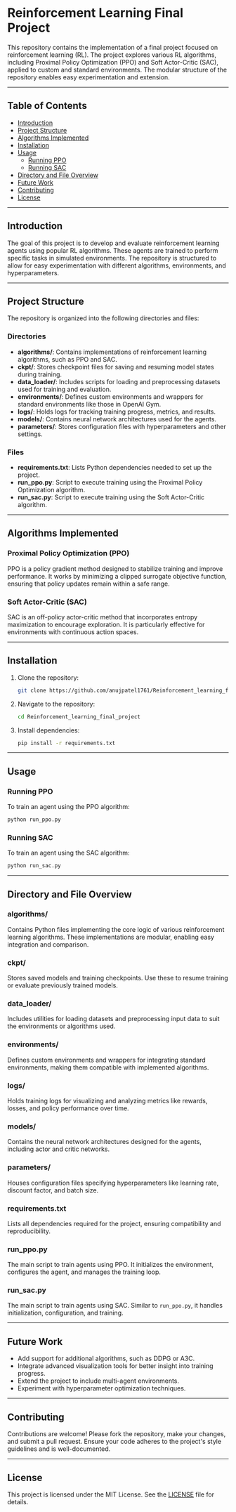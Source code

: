 # Reinforcement Learning Final Project

This repository contains the implementation of a final project focused on reinforcement learning (RL). The project explores various RL algorithms, including Proximal Policy Optimization (PPO) and Soft Actor-Critic (SAC), applied to custom and standard environments. The modular structure of the repository enables easy experimentation and extension.

---

## Table of Contents

- [Introduction](#introduction)
- [Project Structure](#project-structure)
- [Algorithms Implemented](#algorithms-implemented)
- [Installation](#installation)
- [Usage](#usage)
  - [Running PPO](#running-ppo)
  - [Running SAC](#running-sac)
- [Directory and File Overview](#directory-and-file-overview)
- [Future Work](#future-work)
- [Contributing](#contributing)
- [License](#license)

---

## Introduction

The goal of this project is to develop and evaluate reinforcement learning agents using popular RL algorithms. These agents are trained to perform specific tasks in simulated environments. The repository is structured to allow for easy experimentation with different algorithms, environments, and hyperparameters.

---

## Project Structure

The repository is organized into the following directories and files:

### Directories

- **algorithms/**: Contains implementations of reinforcement learning algorithms, such as PPO and SAC.
- **ckpt/**: Stores checkpoint files for saving and resuming model states during training.
- **data_loader/**: Includes scripts for loading and preprocessing datasets used for training and evaluation.
- **environments/**: Defines custom environments and wrappers for standard environments like those in OpenAI Gym.
- **logs/**: Holds logs for tracking training progress, metrics, and results.
- **models/**: Contains neural network architectures used for the agents.
- **parameters/**: Stores configuration files with hyperparameters and other settings.

### Files

- **requirements.txt**: Lists Python dependencies needed to set up the project.
- **run_ppo.py**: Script to execute training using the Proximal Policy Optimization algorithm.
- **run_sac.py**: Script to execute training using the Soft Actor-Critic algorithm.

---

## Algorithms Implemented

### Proximal Policy Optimization (PPO)
PPO is a policy gradient method designed to stabilize training and improve performance. It works by minimizing a clipped surrogate objective function, ensuring that policy updates remain within a safe range.

### Soft Actor-Critic (SAC)
SAC is an off-policy actor-critic method that incorporates entropy maximization to encourage exploration. It is particularly effective for environments with continuous action spaces.

---

## Installation

1. Clone the repository:
   ```bash
   git clone https://github.com/anujpatel1761/Reinforcement_learning_final_project.git
   ```

2. Navigate to the repository:
   ```bash
   cd Reinforcement_learning_final_project
   ```

3. Install dependencies:
   ```bash
   pip install -r requirements.txt
   ```

---

## Usage

### Running PPO
To train an agent using the PPO algorithm:
```bash
python run_ppo.py
```

### Running SAC
To train an agent using the SAC algorithm:
```bash
python run_sac.py
```

---

## Directory and File Overview

### **algorithms/**
Contains Python files implementing the core logic of various reinforcement learning algorithms. These implementations are modular, enabling easy integration and comparison.

### **ckpt/**
Stores saved models and training checkpoints. Use these to resume training or evaluate previously trained models.

### **data_loader/**
Includes utilities for loading datasets and preprocessing input data to suit the environments or algorithms used.

### **environments/**
Defines custom environments and wrappers for integrating standard environments, making them compatible with implemented algorithms.

### **logs/**
Holds training logs for visualizing and analyzing metrics like rewards, losses, and policy performance over time.

### **models/**
Contains the neural network architectures designed for the agents, including actor and critic networks.

### **parameters/**
Houses configuration files specifying hyperparameters like learning rate, discount factor, and batch size.

### **requirements.txt**
Lists all dependencies required for the project, ensuring compatibility and reproducibility.

### **run_ppo.py**
The main script to train agents using PPO. It initializes the environment, configures the agent, and manages the training loop.

### **run_sac.py**
The main script to train agents using SAC. Similar to `run_ppo.py`, it handles initialization, configuration, and training.

---

## Future Work

- Add support for additional algorithms, such as DDPG or A3C.
- Integrate advanced visualization tools for better insight into training progress.
- Extend the project to include multi-agent environments.
- Experiment with hyperparameter optimization techniques.

---

## Contributing

Contributions are welcome! Please fork the repository, make your changes, and submit a pull request. Ensure your code adheres to the project's style guidelines and is well-documented.

---

## License

This project is licensed under the MIT License. See the [LICENSE](LICENSE) file for details.
